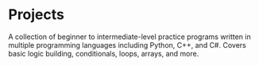 # Projects
A collection of beginner to intermediate-level practice programs written in multiple programming languages including Python, C++, and C#. Covers basic logic building, conditionals, loops, arrays, and more.
